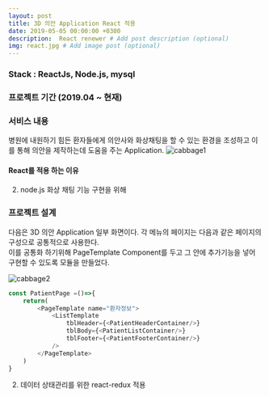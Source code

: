 ```yaml
---
layout: post
title: 3D 의안 Application React 적용
date: 2019-05-05 00:00:00 +0300
description:  React renewer # Add post description (optional)
img: react.jpg # Add image post (optional)
---
```

### Stack : ReactJs, Node.js, mysql
### 프로젝트 기간 (2019.04 ~ 현재)
### 서비스 내용
병원에 내원하기 힘든 환자들에게 의안사와 화상채팅을 할 수 있는 환경을 조성하고 이를 통해 의안을 제작하는데 도움을 주는 Application.
![cabbage1]({{site.baseurl}}/assets/img/cabbage1.jpg)    

#### React를 적용 하는 이유


2. node.js
화상 채팅 기능 구현을 위해 

### 프로젝트 설계
다음은 3D 의안 Application 일부 화면이다. 각 메뉴의 페이지는 다음과 같은 페이지의 구성으로 공통적으로 사용한다.  
이를 공통화 하기위해 PageTemplate Component를 두고 그 안에 추가기능을 넣어 구현할 수 있도록 모듈을 만들었다.  

![cabbage2]({{site.baseurl}}/assets/img/cabbage2.jpg)   

```javascript       
const PatientPage =()=>{
    return(
        <PageTemplate name="환자정보">
            <ListTemplate
                tblHeader={<PatientHeaderContainer/>}
                tblBody={<PatientListContainer/>}
                tblFooter={<PatientFooterContainer/>}
            />
        </PageTemplate>
    )
}
```

2. 데이터 상태관리를 위한 react-redux 적용

